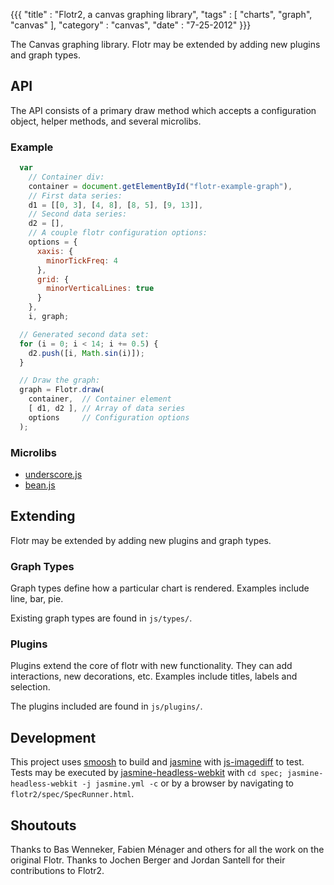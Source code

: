 {{{
    "title"    : "Flotr2, a canvas graphing library",
    "tags"     : [ "charts", "graph", "canvas" ],
    "category" : "canvas",
    "date"     : "7-25-2012"
}}}

The Canvas graphing library. Flotr may be extended by adding new plugins and graph types.

API
---

The API consists of a primary draw method which accepts a configuration object, helper methods, and several microlibs.

### Example

```javascript
  var
    // Container div:
    container = document.getElementById("flotr-example-graph"),
    // First data series:
    d1 = [[0, 3], [4, 8], [8, 5], [9, 13]],
    // Second data series:
    d2 = [],
    // A couple flotr configuration options:
    options = {
      xaxis: {
        minorTickFreq: 4
      }, 
      grid: {
        minorVerticalLines: true
      }
    },
    i, graph;

  // Generated second data set:
  for (i = 0; i < 14; i += 0.5) {
    d2.push([i, Math.sin(i)]);
  }

  // Draw the graph:
  graph = Flotr.draw(
    container,  // Container element
    [ d1, d2 ], // Array of data series
    options     // Configuration options
  );
```

### Microlibs

* [underscore.js](http://documentcloud.github.com/underscore/)
* [bean.js](https://github.com/fat/bean)

Extending
---------

Flotr may be extended by adding new plugins and graph types.

### Graph Types

Graph types define how a particular chart is rendered.  Examples include line, bar, pie.

Existing graph types are found in `js/types/`.

### Plugins

Plugins extend the core of flotr with new functionality.  They can add interactions, new decorations, etc.  Examples 
include titles, labels and selection.

The plugins included are found in `js/plugins/`.

Development
-----------

This project uses [smoosh](https://github.com/fat/smoosh) to build and [jasmine](http://pivotal.github.com/jasmine/) 
with [js-imagediff](https://github.com/HumbleSoftware/js-imagediff) to test.  Tests may be executed by 
[jasmine-headless-webkit](http://johnbintz.github.com/jasmine-headless-webkit/) with 
`cd spec; jasmine-headless-webkit -j jasmine.yml -c` or by a browser by navigating to 
`flotr2/spec/SpecRunner.html`.

Shoutouts
---------

Thanks to Bas Wenneker, Fabien Ménager and others for all the work on the original Flotr.
Thanks to Jochen Berger and Jordan Santell for their contributions to Flotr2.
